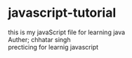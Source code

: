 # javascript-tutorial
this is my javaScript file for learning java
<br>
Auther; chhatar singh
<br>
precticing for learnig javascript
